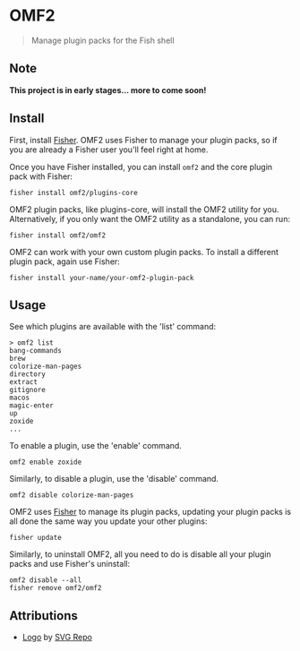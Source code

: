 # OMF2

> Manage plugin packs for the Fish shell

## Note

**This project is in early stages... more to come soon!**

## Install

First, install [Fisher][fisher]. OMF2 uses Fisher to manage your plugin packs, so if you are already a Fisher user you'll feel right at home.

Once you have Fisher installed, you can install `omf2` and the core plugin pack with Fisher:

```console
fisher install omf2/plugins-core
```

OMF2 plugin packs, like plugins-core, will install the OMF2 utility for you. Alternatively, if you only want the OMF2 utility as a standalone, you can run:

```console
fisher install omf2/omf2
```

OMF2 can work with your own custom plugin packs. To install a different plugin pack, again use Fisher:

```console
fisher install your-name/your-omf2-plugin-pack
```

## Usage

See which plugins are available with the 'list' command:

```console
> omf2 list
bang-commands
brew
colorize-man-pages
directory
extract
gitignore
macos
magic-enter
up
zoxide
...
```

To enable a plugin, use the 'enable' command.

```console
omf2 enable zoxide
```

Similarly, to disable a plugin, use the 'disable' command.

```console
omf2 disable colorize-man-pages
```

OMF2 uses [Fisher][fisher] to manage its plugin packs, updating your plugin packs is all done the same way you update your other plugins:

```console
fisher update
```

Similarly, to uninstall OMF2, all you need to do is disable all your plugin packs and use Fisher's uninstall:

```console
omf2 disable --all
fisher remove omf2/omf2
```

## Attributions

- [Logo][logo] by <a href="https://www.svgrepo.com" target="_blank">SVG Repo</a>


[fisher]: https://github.com/jorgebucaran/fisher
[logo]: https://www.svgrepo.com/svg/156874/fish
